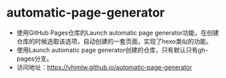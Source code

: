 # automatic-page-generator
- 使用GitHub Pages仓库的Launch automatic page generator功能，在创建仓库的时候选取该选项，自动创建的一套页面，实现了hexo类似的功能。
- 使用Launch automatic page generator创建的仓库，只有默认只有gh-pages分支。
- 访问地址：https://vhjmlw.github.io/automatic-page-generator

